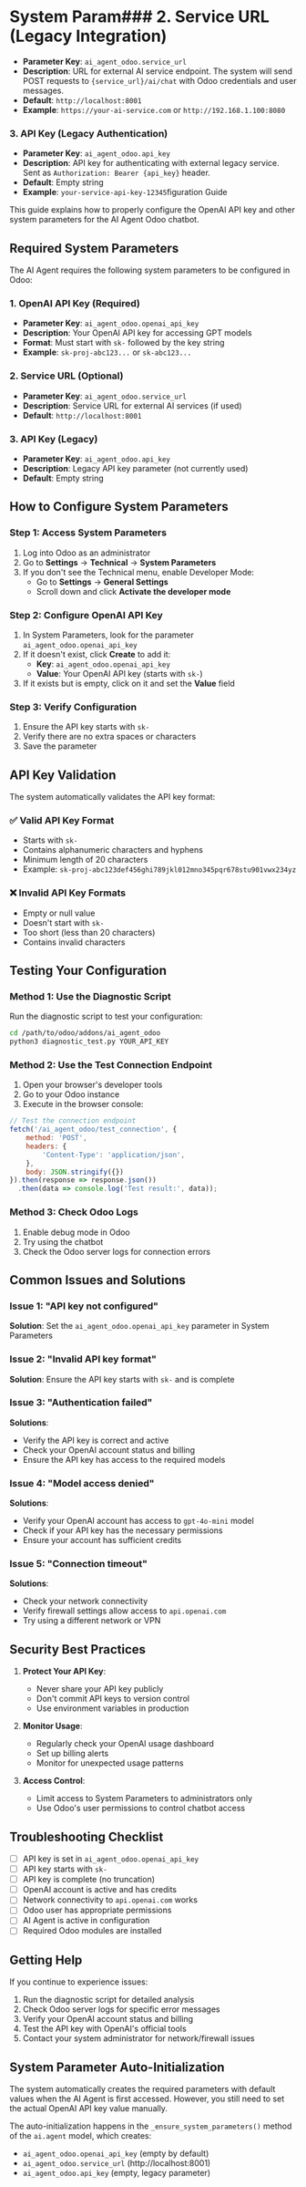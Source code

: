 # System Param### 2. Service URL (Legacy Integration)
- **Parameter Key**: `ai_agent_odoo.service_url`
- **Description**: URL for external AI service endpoint. The system will send POST requests to `{service_url}/ai/chat` with Odoo credentials and user messages.
- **Default**: `http://localhost:8001`
- **Example**: `https://your-ai-service.com` or `http://192.168.1.100:8080`

### 3. API Key (Legacy Authentication)
- **Parameter Key**: `ai_agent_odoo.api_key`
- **Description**: API key for authenticating with external legacy service. Sent as `Authorization: Bearer {api_key}` header.
- **Default**: Empty string
- **Example**: `your-service-api-key-12345`figuration Guide

This guide explains how to properly configure the OpenAI API key and other system parameters for the AI Agent Odoo chatbot.

## Required System Parameters

The AI Agent requires the following system parameters to be configured in Odoo:

### 1. OpenAI API Key (Required)
- **Parameter Key**: `ai_agent_odoo.openai_api_key`
- **Description**: Your OpenAI API key for accessing GPT models
- **Format**: Must start with `sk-` followed by the key string
- **Example**: `sk-proj-abc123...` or `sk-abc123...`

### 2. Service URL (Optional)
- **Parameter Key**: `ai_agent_odoo.service_url`
- **Description**: Service URL for external AI services (if used)
- **Default**: `http://localhost:8001`

### 3. API Key (Legacy)
- **Parameter Key**: `ai_agent_odoo.api_key`
- **Description**: Legacy API key parameter (not currently used)
- **Default**: Empty string

## How to Configure System Parameters

### Step 1: Access System Parameters
1. Log into Odoo as an administrator
2. Go to **Settings** → **Technical** → **System Parameters**
3. If you don't see the Technical menu, enable Developer Mode:
   - Go to **Settings** → **General Settings**
   - Scroll down and click **Activate the developer mode**

### Step 2: Configure OpenAI API Key
1. In System Parameters, look for the parameter `ai_agent_odoo.openai_api_key`
2. If it doesn't exist, click **Create** to add it:
   - **Key**: `ai_agent_odoo.openai_api_key`
   - **Value**: Your OpenAI API key (starts with `sk-`)
3. If it exists but is empty, click on it and set the **Value** field

### Step 3: Verify Configuration
1. Ensure the API key starts with `sk-`
2. Verify there are no extra spaces or characters
3. Save the parameter

## API Key Validation

The system automatically validates the API key format:

### ✅ Valid API Key Format
- Starts with `sk-`
- Contains alphanumeric characters and hyphens
- Minimum length of 20 characters
- Example: `sk-proj-abc123def456ghi789jkl012mno345pqr678stu901vwx234yz`

### ❌ Invalid API Key Formats
- Empty or null value
- Doesn't start with `sk-`
- Too short (less than 20 characters)
- Contains invalid characters

## Testing Your Configuration

### Method 1: Use the Diagnostic Script
Run the diagnostic script to test your configuration:
```bash
cd /path/to/odoo/addons/ai_agent_odoo
python3 diagnostic_test.py YOUR_API_KEY
```

### Method 2: Use the Test Connection Endpoint
1. Open your browser's developer tools
2. Go to your Odoo instance
3. Execute in the browser console:
```javascript
// Test the connection endpoint
fetch('/ai_agent_odoo/test_connection', {
    method: 'POST',
    headers: {
        'Content-Type': 'application/json',
    },
    body: JSON.stringify({})
}).then(response => response.json())
  .then(data => console.log('Test result:', data));
```

### Method 3: Check Odoo Logs
1. Enable debug mode in Odoo
2. Try using the chatbot
3. Check the Odoo server logs for connection errors

## Common Issues and Solutions

### Issue 1: "API key not configured"
**Solution**: Set the `ai_agent_odoo.openai_api_key` parameter in System Parameters

### Issue 2: "Invalid API key format"
**Solution**: Ensure the API key starts with `sk-` and is complete

### Issue 3: "Authentication failed"
**Solutions**:
- Verify the API key is correct and active
- Check your OpenAI account status and billing
- Ensure the API key has access to the required models

### Issue 4: "Model access denied"
**Solutions**:
- Verify your OpenAI account has access to `gpt-4o-mini` model
- Check if your API key has the necessary permissions
- Ensure your account has sufficient credits

### Issue 5: "Connection timeout"
**Solutions**:
- Check your network connectivity
- Verify firewall settings allow access to `api.openai.com`
- Try using a different network or VPN

## Security Best Practices

1. **Protect Your API Key**:
   - Never share your API key publicly
   - Don't commit API keys to version control
   - Use environment variables in production

2. **Monitor Usage**:
   - Regularly check your OpenAI usage dashboard
   - Set up billing alerts
   - Monitor for unexpected usage patterns

3. **Access Control**:
   - Limit access to System Parameters to administrators only
   - Use Odoo's user permissions to control chatbot access

## Troubleshooting Checklist

- [ ] API key is set in `ai_agent_odoo.openai_api_key`
- [ ] API key starts with `sk-`
- [ ] API key is complete (no truncation)
- [ ] OpenAI account is active and has credits
- [ ] Network connectivity to `api.openai.com` works
- [ ] Odoo user has appropriate permissions
- [ ] AI Agent is active in configuration
- [ ] Required Odoo modules are installed

## Getting Help

If you continue to experience issues:

1. Run the diagnostic script for detailed analysis
2. Check Odoo server logs for specific error messages
3. Verify your OpenAI account status and billing
4. Test the API key with OpenAI's official tools
5. Contact your system administrator for network/firewall issues

## System Parameter Auto-Initialization

The system automatically creates the required parameters with default values when the AI Agent is first accessed. However, you still need to set the actual OpenAI API key value manually.

The auto-initialization happens in the `_ensure_system_parameters()` method of the `ai.agent` model, which creates:
- `ai_agent_odoo.openai_api_key` (empty by default)
- `ai_agent_odoo.service_url` (http://localhost:8001)
- `ai_agent_odoo.api_key` (empty, legacy parameter)
